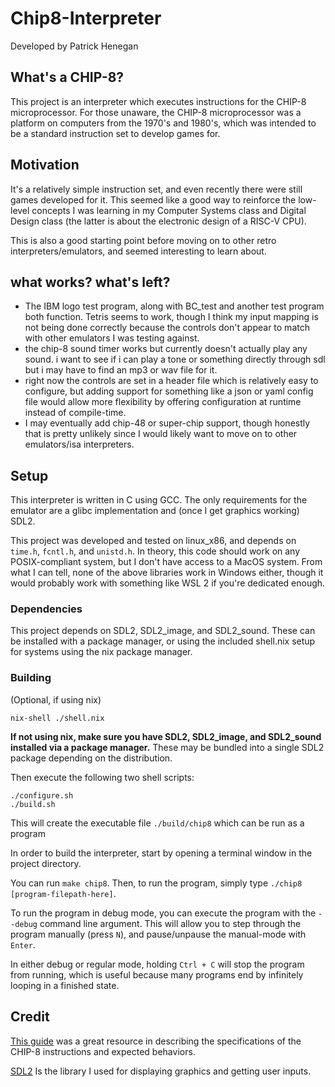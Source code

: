 # Chip8-Interpreter

Developed by Patrick Henegan

## What's a CHIP-8?

This project is an interpreter which executes instructions for the CHIP-8 microprocessor.
For those unaware, the CHIP-8 microprocessor was a platform on computers from the 1970's and
1980's, which was intended to be a standard instruction set to develop games for.

## Motivation

It's a relatively simple instruction set, and even recently there were still games developed
for it. This seemed like a good way to reinforce the low-level concepts I was learning in my
Computer Systems class and Digital Design class (the latter is about the electronic design
of a RISC-V CPU).

This is also a good starting point before moving on to other retro interpreters/emulators,
and seemed interesting to learn about.

## what works? what's left?
- The IBM logo test program, along with BC_test and another test program both function.
  Tetris seems to work, though I think my input mapping is not being done correctly because
  the controls don't appear to match with other emulators I was testing against. 
- the chip-8 sound timer works but currently doesn't actually play any sound. i want to see if i can
  play a tone or something directly through sdl but i may have to find an mp3 or wav file for it.
- right now the controls are set in a header file which is relatively easy to configure, but
  adding support for something like a json or yaml config file would allow more flexibility by
  offering configuration at runtime instead of compile-time.
- I may eventually add chip-48 or super-chip support, though honestly that is pretty unlikely
  since I would likely want to move on to other emulators/isa interpreters.

## Setup

This interpreter is written in C using GCC. The only requirements for the emulator are a
glibc implementation and (once I get graphics working) SDL2.

This project was developed and tested on linux_x86, and depends on  `time.h`, `fcntl.h`,
and `unistd.h`. In theory, this code should work on any POSIX-compliant system, but I don't
have access to a MacOS system. From what I can tell, none of the above libraries work
in Windows either, though it would probably work with something like WSL 2 if you're dedicated enough.

### Dependencies

This project depends on SDL2, SDL2_image, and SDL2_sound. These can be installed with a package manager,
or using the included shell.nix setup for systems using the nix package manager.

### Building

(Optional, if using nix)
```
nix-shell ./shell.nix
```
**If not using nix, make sure you have SDL2, SDL2_image, and SDL2_sound installed via a package
manager.** These may be bundled into a single SDL2 package depending on the distribution.

Then execute the following two shell scripts:
```
./configure.sh
./build.sh
```

This will create the executable file `./build/chip8` which can be run as a program

In order to build the interpreter, start by opening a terminal window in the project directory. 

You can run `make chip8`. Then, to run the program, simply type `./chip8 [program-filepath-here]`.

To run the program in debug mode, you can execute the program with the `--debug` command line
argument. This will allow you to step through the program manually (press `N`), 
and pause/unpause the manual-mode with `Enter`.

In either debug or regular mode, holding `Ctrl + C` will stop the program from running, 
which is useful because many programs end by infinitely looping in a finished state.

## Credit

[This guide](https://tobiasvl.github.io/blog/write-a-chip-8-emulator/)
was a great resource in describing the specifications of the CHIP-8 instructions and expected behaviors.

[SDL2](https://wiki.libsdl.org/SDL2/FrontPage) Is the library I used for displaying graphics 
and getting user inputs.
